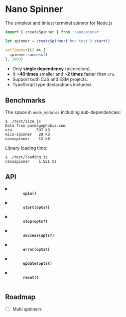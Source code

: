 # Nano Spinner

The simplest and tiniest terminal spinner for Node.js

```js
import { createSpinner } from 'nanospinner'

let spinner = createSpinner('Run test').start()

setTimeout(() => {
  spinner.success()
}, 1000)
```

- Only **single dependency** (picocolors).
- It **~40 times** smaller and **~2 times** faster than `ora`.
- Support both CJS and ESM projects.
- TypeScript type declarations included.

## Benchmarks

The space in `node_modules` including sub-dependencies:

```
$ ./test/size.js
Data from packagephobia.com
ora           597 kB
mico-spinner   28 kB
nanospinner    13 kB
```

Library loading time:

```
$ ./test/loading.js
nanospinner    1.551 ms
```

## API

<details>
  <summary>
    <b>
      <code>
        spin()
      </code>
    </b>
  </summary>

Looping over `spin` method will animate a given spinner.

```js
setInterval(() => {
  spinner.spin()
}, 25)
```

</details>

<details>
  <summary>
    <b>
      <code>
        start(opts?)
      </code>
    </b>
  </summary>

In order to start the spinner call `start`. This will perform drawing the spinning animation

```js
spinner.start()
spinner.start({ text: 'Start' })
```

</details>

<details>
  <summary>
    <b>
      <code>
        stop(opts?)
      </code>
    </b>
  </summary>

In order to stop the spinner call `stop`. This will finish drawing the spinning animation and return to new line.

```js
spinner.stop()
spinner.stop({ text: 'Done!', mark: ':O' })
```

</details>

<details>
  <summary>
    <b>
      <code>
        success(opts?)
      </code>
    </b>
  </summary>

Use `success` call to stop the spinning animation and replace the spinning symbol with check mark character to indicate successful completion.

```js
spinner.success()
spinner.success({ text: 'Successful!', mark: ':)' })
```

</details>

<details>
  <summary>
    <b>
      <code>
        error(opts?)
      </code>
    </b>
  </summary>

Use `error` call to stop the spinning animation and replace the spinning symbol with cross character to indicate error completion.

```js
spinner.error()
spinner.error({ text: 'Error!', mark: ':(' })
```

</details>

<details>
  <summary>
    <b>
      <code>
        update(opts?)
      </code>
    </b>
  </summary>

Use `update` call to dynamically change

```js
spinner.update({
  text: 'Run test',
  stream: stream.stdout,
  frames: ['.', 'o', '0', '@', '*'],
  interval: 100
})
```

</details>

<details>
  <summary>
    <b>
      <code>
        reset()
      </code>
    </b>
  </summary>

In order to reset the spinner to its initial frame do:

```js
spinner.reset()
```

</details>

## Roadmap

- [ ] Multi spinners
